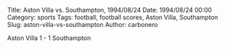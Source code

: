 Title: Aston Villa vs. Southampton, 1994/08/24
Date: 1994/08/24 00:00
Category: sports
Tags: football, football scores, Aston Villa, Southampton
Slug: aston-villa-vs-southampton
Author: carbonero


Aston Villa 1 - 1 Southampton
